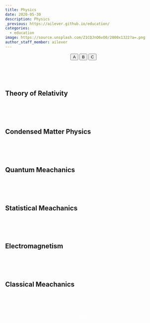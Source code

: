 ```yaml
---
title: Physics
date: 2020-05-30
description: Physics
_previous: https://ailever.github.io/education/
categories:
  - education
image: https://source.unsplash.com/Z1CQJnO6vO0/2000x1322?a=.png
author_staff_member: ailever
---
```


<div align="center" class="top_btn_box">
  <button class="top_btn" type="button" onclick="location.href='#'">A</button>
  <button class="top_btn" type="button" onclick="location.href='#'">B</button>
  <button class="top_btn" type="button" onclick="location.href='#'">C</button>
</div>


<br><br><br>
## Theory of Relativity

<br><br><br>
## Condensed Matter Physics

<br><br><br>
## Quantum Meachanics

<br><br><br>
## Statistical Meachanics

<br><br><br>
## Electromagnetism

<br><br><br>
## Classical Meachanics

<br><br><br>
<div align="center" class="bottom_btn_box">
  <span class="bottom_btn"><a href="#" target="_blank" style="color:white">Edit</a></span>
</div>

